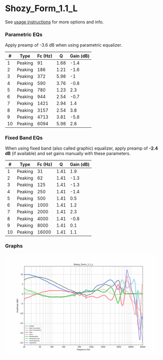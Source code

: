# Shozy_Form_1.1_L
See [usage instructions](https://github.com/jaakkopasanen/AutoEq#usage) for more options and info.

### Parametric EQs
Apply preamp of -3.6 dB when using parametric equalizer.

|   # | Type    |   Fc (Hz) |    Q |   Gain (dB) |
|-----|---------|-----------|------|-------------|
|   1 | Peaking |        91 | 1.68 |        -1.4 |
|   2 | Peaking |       186 | 1.21 |        -1.6 |
|   3 | Peaking |       372 | 5.98 |        -1   |
|   4 | Peaking |       590 | 3.76 |        -0.8 |
|   5 | Peaking |       780 | 1.23 |         2.3 |
|   6 | Peaking |       944 | 2.54 |        -0.7 |
|   7 | Peaking |      1421 | 2.94 |         1.4 |
|   8 | Peaking |      3157 | 2.54 |         3.8 |
|   9 | Peaking |      4713 | 3.81 |        -5.8 |
|  10 | Peaking |      6094 | 5.98 |         2.8 |

### Fixed Band EQs
When using fixed band (also called graphic) equalizer, apply preamp of **-2.4 dB** (if available) and set gains manually with these parameters.

|   # | Type    |   Fc (Hz) |    Q |   Gain (dB) |
|-----|---------|-----------|------|-------------|
|   1 | Peaking |        31 | 1.41 |         1.9 |
|   2 | Peaking |        62 | 1.41 |        -1.3 |
|   3 | Peaking |       125 | 1.41 |        -1.3 |
|   4 | Peaking |       250 | 1.41 |        -1.4 |
|   5 | Peaking |       500 | 1.41 |         0.5 |
|   6 | Peaking |      1000 | 1.41 |         1.2 |
|   7 | Peaking |      2000 | 1.41 |         2.3 |
|   8 | Peaking |      4000 | 1.41 |        -0.8 |
|   9 | Peaking |      8000 | 1.41 |         0.1 |
|  10 | Peaking |     16000 | 1.41 |         1.1 |

### Graphs
![](./Shozy_Form_1.1_L.png)
